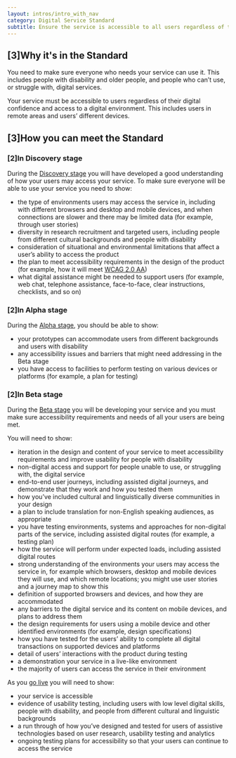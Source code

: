 ```yaml
---
layout: intros/intro_with_nav
category: Digital Service Standard
subtitle: Ensure the service is accessible to all users regardless of their ability and environment.
---
```


## [3]Why it's in the Standard

You need to make sure everyone who needs your service can use it. This includes people with disability and older people, and people who can’t use, or struggle with, digital services.

Your service must be accessible to users regardless of their digital confidence and access to a digital environment. This includes users in remote areas and users’ different devices.

## [3]How you can meet the Standard

### [2]In Discovery stage

During the [Discovery stage](/service-design-delivery-process/discovery-stage/) you will have developed a good understanding of how your users may access your service. To make sure everyone will be able to use your service you need to show:

- the type of environments users may access the service in, including with different browsers and desktop and mobile devices, and when connections are slower and there may be limited data (for example, through user stories)
- diversity in research recruitment and targeted users, including people from different cultural backgrounds and people with disability
- consideration of situational and environmental limitations that affect a user’s ability to access the product
- the plan to meet accessibility requirements in the design of the product (for example, how it will meet [WCAG 2.0 AA](https://www.w3.org/WAI/intro/wcag))
- what digital assistance might be needed to support users (for example, web chat, telephone assistance, face-to-face, clear instructions, checklists, and so on)

### [2]In Alpha stage

During the [Alpha stage](/service-design-delivery-process/alpha-stage/), you should be able to show:
- your prototypes can accommodate users from different backgrounds and users with disability
- any accessibility issues and barriers that might need addressing in the Beta stage
- you have access to facilities to perform testing on various devices or platforms (for example, a plan for testing)

### [2]In Beta stage

During the [Beta stage](/service-design-delivery-process/beta-stage/) you will be developing your service and you must make sure accessibility requirements and needs of all your users are being met.

You will need to show:

- iteration in the design and content of your service to meet accessibility requirements and improve usability for people with disability
- non-digital access and support for people unable to use, or struggling with, the digital service
- end-to-end user journeys, including assisted digital journeys, and demonstrate that they work and how you tested them
- how you’ve included cultural and linguistically diverse communities in your design
- a plan to include translation for non-English speaking audiences, as appropriate
- you have testing environments, systems and approaches for non-digital parts of the service, including assisted digital routes (for example, a testing plan)
- how the service will perform under expected loads, including assisted digital routes
- strong understanding of the environments your users may access the service in, for example which browsers, desktop and mobile devices they will use, and which remote locations; you might use user stories and a journey map to show this
- definition of supported browsers and devices, and how they are accommodated
- any barriers to the digital service and its content on mobile devices, and plans to address them
- the design requirements for users using a mobile device and other identified environments (for example, design specifications)
- how you have tested for the users’ ability to complete all digital transactions on supported devices and platforms
- detail of users’ interactions with the product during testing
- a demonstration your service in a live-like environment
- the majority of users can access the service in their environment

As you [go live](/service-design-delivery-process/live-stage/) you will need to show:

- your service is accessible
- evidence of usability testing, including users with low level digital skills, people with disability, and people from different cultural and linguistic backgrounds
- a run through of how you’ve designed and tested for users of assistive technologies based on user research, usability testing and analytics
- ongoing testing plans for accessibility so that your users can continue to access the service
